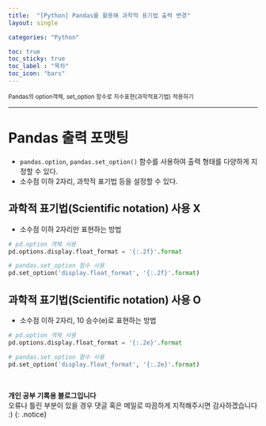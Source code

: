 ```yaml
---
title:  "[Python] Pandas를 활용해 과학적 표기법 출력 변경"
layout: single

categories: "Python"

toc: true
toc_sticky: true
toc_label : "목차"
toc_icon: "bars"
---
```


<small>Pandas의 option객체, set_option 함수로 지수표현(과학적표기법) 적용하기</small>

***

# Pandas 출력 포맷팅
- ```pandas.option```, ```pandas.set_option()``` 함수를 사용하여 출력 형태를 다양하게 지정할 수 있다.
- 소수점 이하 2자리, 과학적 표기법 등을 설정할 수 있다.

## 과학적 표기법(Scientific notation) 사용 X
- 소수점 이하 2자리만 표현하는 방법

```python
# pd.option 객체 사용
pd.options.display.float_format = '{:.2f}'.format

# pandas.set_option 함수 사용
pd.set_option('display.float_format', '{:.2f}'.format)
```

## 과학적 표기법(Scientific notation) 사용 O
- 소수점 이하 2자리, 10 승수(e)로 표현하는 방법

```python
# pd.option 객체 사용
pd.options.display.float_format = '{:.2e}'.format

# pandas.set_option 함수 사용
pd.set_option('display.float_format', '{:.2e}'.format)
```

<br>

**개인 공부 기록용 블로그입니다**
<br>오류나 틀린 부분이 있을 경우 댓글 혹은 메일로 따끔하게 지적해주시면 감사하겠습니다 :)
{: .notice}